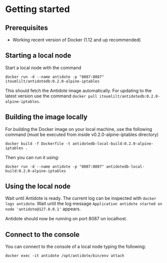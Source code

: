 # Getting started

## Prerequisites

- Working recent version of Docker (1.12 and up recommended)

## Starting a local node

Start a local node with the command
```
docker run -d --name antidote -p "8087:8087" itoumlilt/antidotedb:0.2.0-alpine-iptables
```

This should fetch the Antidote image automatically. For updating to the latest version use the command `docker pull itoumlilt/antidotedb:0.2.0-alpine-iptables`.

## Building the image locally

For building the Docker image on your local machine, use the following command (must be executed from inside v0.2.0-alpine-iptables directory)
```
docker build -f Dockerfile -t antidotedb-local-build:0.2.0-alpine-iptables .
```

Then you can run it using:
```
docker run -d --name antidote -p "8087:8087" antidotedb-local-build:0.2.0-alpine-iptables
```

## Using the local node

Wait until Antidote is ready. The current log can be inspected with `docker logs antidote`. Wait until the log message `Application antidote started on node 'antidote@127.0.0.1'` appears.

Antidote should now be running on port 8087 on localhost.

## Connect to the console

You can connect to the console of a local node typing the following:
```
docker exec -it antidote /opt/antidote/bin/env attach
```
